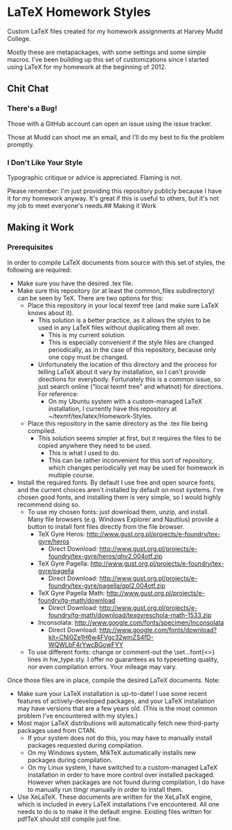 # LaTeX Homework Styles

Custom LaTeX files created for my homework assignments at Harvey Mudd College.

Mostly these are metapackages, with some settings and some simple macros. I've been building up this set of customizations since I started using LaTeX for my homework at the beginning of 2012.

## Chit Chat

### There's a Bug!

Those with a GitHub account can open an issue using the issue tracker.

Those at Mudd can shoot me an email, and I'll do my best to fix the problem promptly.

### I Don't Like Your Style

Typographic critique or advice is appreciated. Flaming is not.

Please remember: I'm just providing this repository publicly because I have it for my homework anyway. It's great if this is useful to others, but it's not my job to meet everyone's needs.## Making it Work

## Making it Work

### Prerequisites

In order to compile LaTeX documents from source with this set of styles, the following are required:
* Make sure you have the desired .tex file.
* Make sure this repository (or at least the common_files subdirectory) can be seen by TeX. There are two options for this:
  * Place this repository in your local texmf tree (and make sure LaTeX knows about it).
    * This solution is a better practice, as it allows the styles to be used in any LaTeX files without duplicating them all over.
      * This is my current solution.
      * This is especially convenient if the style files are changed periodically, as in the case of this repository, because only one copy must be changed.
    * Unfortunately the location of this directory and the process for telling LaTeX about it vary by installation, so I can't provide directions for everybody. Fortunately this is a common issue, so just search online ("local texmf tree" and whatnot) for directions. For reference:
      * On my Ubuntu system with a custom-managed LaTeX installation, I currently have this repository at ~/texmf/tex/latex/Homework-Styles.
  * Place this repository in the same directory as the .tex file being compiled. 
    * This solution seems simpler at first, but it requires the files to be copied anywhere they need to be used.
      * This is what I used to do.
      * This can be rather inconvenient for this sort of repository, which changes periodically yet may be used for homework in multiple course.
* Install the required fonts. By default I use free and open source fonts, and the current choices aren't installed by default on most systems. I've chosen good fonts, and installing them is very simple, so I would highly recommend doing so.
  * To use my chosen fonts: just download them, unzip, and install. Many file browsers (e.g. Windows Explorer and Nautilus) provide a button to install font files directly from the file browser.
    * TeX Gyre Heros: http://www.gust.org.pl/projects/e-foundry/tex-gyre/heros
      * Direct Download: http://www.gust.org.pl/projects/e-foundry/tex-gyre/heros/qhv2.004otf.zip
    * TeX Gyre Pagella: http://www.gust.org.pl/projects/e-foundry/tex-gyre/pagella
      * Direct Download: http://www.gust.org.pl/projects/e-foundry/tex-gyre/pagella/qpl2.004otf.zip
    * TeX Gyre Pagella Math: http://www.gust.org.pl/projects/e-foundry/tg-math/download
      * Direct Download: http://www.gust.org.pl/projects/e-foundry/tg-math/download/texgyreschola-math-1533.zip
    * Inconsolata: http://www.google.com/fonts/specimen/Inconsolata
      * Direct Download: http://www.google.com/fonts/download?kit=CNj0Ze1H6w4FVgc32wmZS4fD-WQWLbF4rYwcBGowFYY
  * To use different fonts: change or comment-out the \set...font{<>} lines in hw_type.sty. I offer no guarantees as to typesetting quality, nor even compilation errors. Your mileage may vary.

Once those files are in place, compile the desired LaTeX documents. Note:
* Make sure your LaTeX installation is up-to-date! I use some recent features of actively-developed packages, and your LaTeX installation may have versions that are a few years old. (This is the most common problem I've encountered with my styles.)
* Most major LaTeX distributions will automatically fetch new third-party packages used from CTAN.
  * If your system does not do this, you may have to manually install packages requested during compilation.
  * On my Windows system, MikTeX automatically installs new packages during compilation.
  * On my Linux system, I have switched to a custom-managed LaTeX installation in order to have more control over installed packaged. However when packages are not found during compilation, I do have to manually run tlmgr manually in order to install them.
* Use XeLaTeX. These documents are written for the XeLaTeX engine, which is included in every LaTeX installations I've encountered. All one needs to do is to make it the default engine. Existing files written for pdfTeX should still compile just fine.
